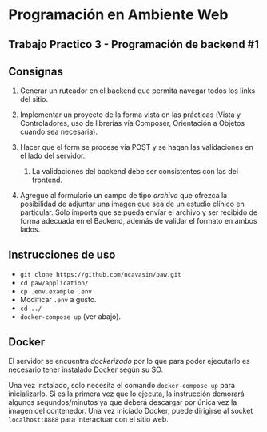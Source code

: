 # Programación en Ambiente Web

## Trabajo Practico 3 - Programación de backend #1

## Consignas

1. Generar un ruteador en el backend que permita navegar todos los links del sitio.


2. Implementar un proyecto de la forma vista en las prácticas (Vista y Controladores, uso de librerías vía Composer, Orientación a Objetos cuando sea necesaria).


3. Hacer que el form se procese vía POST y se hagan las validaciones en el lado del servidor.
   1. La validaciones del backend debe ser consistentes con las del frontend.


4. Agregue al formulario un campo de tipo *archivo* que ofrezca la posibilidad de adjuntar una imagen que sea de un estudio clínico en particular. Sólo importa que se pueda envíar el archivo y ser recibido de forma adecuada en el Backend, además de validar el formato en ambos lados.


## Instrucciones de uso

- ``git clone https://github.com/ncavasin/paw.git``
- ``cd paw/application/``
- ``cp .env.example .env``
- Modificar ``.env`` a gusto.
- ``cd ../``
- ``docker-compose up`` (ver abajo).


## Docker 

El servidor se encuentra *dockerizado* por lo que para poder ejecutarlo es necesario tener instalado [Docker][docker] según su SO. 

Una vez instalado, solo necesita el comando ``docker-compose up`` para inicializarlo. Si es la primera vez que lo ejecuta, la instrucción demorará algunos segundos/minutos ya que deberá descargar por única vez la imagen del contenedor. Una vez iniciado Docker, puede dirigirse al socket ``localhost:8888`` para interactuar con el sitio web.

[docker]: https://docs.docker.com/get-docker/





